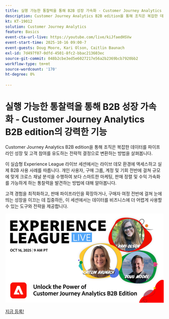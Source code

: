 ```yaml
---
title: 실행 가능한 통찰력을 통해 B2B 성장 가속화 - Customer Journey Analytics B2B edition의 강력한 기능
description: Customer Journey Analytics B2B edition을 통해 조직은 복잡한 데이터를 파이프라인 성장 및 고객 참여를 유도하는 전략적 결정으로 변환하는 방법을 살펴봅니다.
kt: KT-19012
solution: Customer Journey Analytics
feature: Basics
event-cta-url-live: https://youtube.com/live/kiJfaedHSVw
event-start-time: 2025-10-16 09:00-7
event-guests: Doug Moore, Kari Olson, Caitlin Baunach
exl-id: 7d497f07-0dfd-4501-8fc2-bbac213603ec
source-git-commit: 048b2cbe3ed5e6027217e56a2b2369bcb7920bb2
workflow-type: tm+mt
source-wordcount: '170'
ht-degree: 0%

---
```


# 실행 가능한 통찰력을 통해 B2B 성장 가속화 - Customer Journey Analytics B2B edition의 강력한 기능

Customer Journey Analytics B2B edition을 통해 조직은 복잡한 데이터를 파이프라인 성장 및 고객 참여를 유도하는 전략적 결정으로 변환하는 방법을 살펴봅니다.

이 실습형 Experience League 라이브 세션에서는 라이브 데모 환경에 액세스하고 실제 B2B 사용 사례를 따릅니다. 개인 사용자, 구매 그룹, 계정 및 기회 전반에 걸쳐 규모에 맞게 크로스 채널 분석을 수행하여 보다 스마트한 마케팅, 판매 정렬 및 수익 가속화를 가능하게 하는 통찰력을 발견하는 방법에 대해 알아봅니다.

고객 경험을 최적화하고, 판매 파이프라인을 확장하거나, 구매자 여정 전반에 걸쳐 눈에 띄는 성장을 이끄는 데 집중하든, 이 세션에서는 데이터를 비즈니스에 더 어렵게 사용할 수 있는 도구와 전략을 제공합니다.

[![2025년 10월 16일 ExL 라이브](../assets/exl-live-episode-10-16-25-web-banner.png)](https://engage.adobe.com/ExpLeagueLive-251016.html)

[지금 등록!](https://engage.adobe.com/ExpLeagueLive-251016.html)

